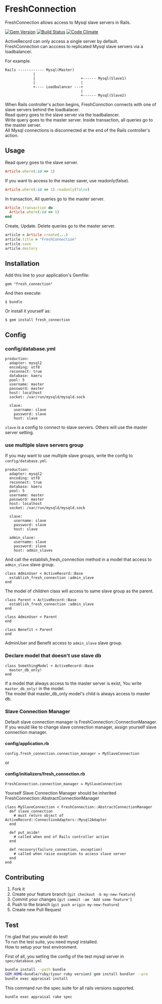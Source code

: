 # FreshConnection

FreshConnection allows access to Mysql slave servers in Rails.

[![Gem Version](https://badge.fury.io/rb/fresh_connection.svg)](http://badge.fury.io/rb/fresh_connection) [![Build Status](https://travis-ci.org/tsukasaoishi/fresh_connection.svg?branch=master)](https://travis-ci.org/tsukasaoishi/fresh_connection) [![Code Climate](https://codeclimate.com/github/tsukasaoishi/fresh_connection/badges/gpa.svg)](https://codeclimate.com/github/tsukasaoishi/fresh_connection)

ActiveRecord can only access a single server by default.  
FreshConnection can acccess to replicated Mysql slave servers via a loadbalancer.

For example.
```
Rails ------------ Mysql(Master)
             |
             |                     +------ Mysql(Slave1)
             |                     |
             +---- Loadbalancer ---+
                                   |
                                   +------ Mysql(Slave2)
```

When Rails controller's action begins, FreshConnction connects with one of slave servers behind the loadbalacer.  
Read query goes to the slave server via the loadbalancer.  
Write query goes to the master server. Inside transaction, all queries go to the master server.  
All Mysql connections is disconnected at the end of the Rails controller's action.


## Usage

Read query goes to the slave server.

```ruby
Article.where(:id => 1)
```

If you want to access to the master saver, use readonly(false).

```ruby
Article.where(:id => 1).readonly(false)
```

In transaction, All queries go to the master server.

```ruby
Article.transaction do
  Article.where(:id => 1)
end
```

Create, Update. Delete queries go to the master server.

```ruby
article = Article.create(...)
article.title = "FreshConnection"
article.save
article.destory
```


## Installation

Add this line to your application's Gemfile:

    gem "fresh_connection"

And then execute:

    $ bundle

Or install it yourself as:

    $ gem install fresh_connection


## Config
### config/database.yml

    production:
      adapter: mysql2
      encoding: utf8
      reconnect: true
      database: kaeru
      pool: 5
      username: master
      password: master
      host: localhost
      socket: /var/run/mysqld/mysqld.sock

      slave:
        username: slave
        password: slave
        host: slave

```slave``` is a config to connect to slave servers.
Others will use the master server setting.

### use multiple slave servers group
If you may want to use multiple slave groups, write the config to ```config/database.yml```.

    production:
      adapter: mysql2
      encoding: utf8
      reconnect: true
      database: kaeru
      pool: 5
      username: master
      password: master
      host: localhost
      socket: /var/run/mysqld/mysqld.sock

      slave:
        username: slave
        password: slave
        host: slave

      admin_slave:
        username: slave
        password: slave
        host: admin_slaves

And call the establish_fresh_connection method in a model that access to ```admin_slave``` slave group.

    class AdminUser < ActiveRecord::Base
      establish_fresh_connection :admin_slave
    end

The model of children class will access to same slave group as the parent.

    class Parent < ActiveRecord::Base
      establish_fresh_connection :admin_slave
    end

    class AdminUser < Parent
    end

    class Benefit < Parent
    end

AdminUser and Benefit access to ```admin_slave``` slave group.


### Declare model that doesn't use slave db

    class SomethingModel < ActiveRecord::Base
      master_db_only!
    end

If a model that always access to the master server is exist, You write ```master_db_only!```  in the model.  
The model that master_db_only model's child is always access to master db.

### Slave Connection Manager
Default slave connection manager is FreshConnection::ConnectionManager.  
If you would like to change slave connection manager, assign yourself slave connection manager.

#### config/application.rb

    config.fresh_connection.connection_manager = MySlaveConnection

or

#### config/initializers/fresh_connection.rb

    FreshConnection.connection_manager = MySlaveConnection


Yourself Slave Connection Manager should be inherited FreshConnection::AbstractConnectionManager

    class MySlaveConnection < FreshConnection::AbstractConnectionManager
      def slave_connection
        # must return object of ActiveRecord::ConnectionAdapters::Mysql2Adapter
      end

      def put_aside!
        # called when end of Rails controller action
      end

      def recovery(failure_connection, exception)
        # called when raise exception to access slave server
      end
    end


## Contributing

1. Fork it
2. Create your feature branch (`git checkout -b my-new-feature`)
3. Commit your changes (`git commit -am 'Add some feature'`)
4. Push to the branch (`git push origin my-new-feature`)
5. Create new Pull Request

## Test

I'm glad that you would do test!  
To run the test suite, you need mysql installed.  
How to setup your test environment.

First of all, you setting the config of the test mysql server in ```spec/database.yml```

```bash
bundle install --path bundle
GEM_HOME=bundle/ruby/(your ruby version) gem install bundler --pre
bundle exec appraisal install
```

This command run the spec suite for all rails versions supported.

```base
bundle exec appraisal rake spec
```

